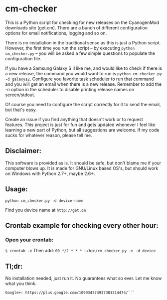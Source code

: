 # cm-checker

This is a Python script for checking for new releases on the CyanogenMod downloads site (get.cm).
There are a bunch of different configuration options for email notifications, logging and so on.

There is no installation in the traditional sense as this is just a Python script. However, the
first time you run the script – by executing `python cm_checker.py` – you will be asked a few 
simple questions to populate the configuration file.

If you have a Samsung Galaxy S II like me, and would like to check if there is a new release, the
command you would want to run is `python cm_checker.py -d galaxys2`. Configure you favorite task
scheduler to run that command and you will get an email when there is a new release. Remember to
add the -n option in the scheduler to disable printing release names on screen/stdout.

Of course you need to configure the script correctly for it to send the email, but that's easy.

Create an issue if you find anything that doesn't work or to request features.
This project is just for fun and gets updated whenever I feel like learning a new part of Python,
but all suggestions are welcome. If my code sucks for whatever reason, please tell me.


## Disclaimer: 
This software is provided as is. It should be safe, but don't blame me if your computer blows up.
It is made for GNU/Linux based OS's, but should work on Windows with Python 2.7+, maybe 2.6+.


## Usage: 
```python cm_checker.py -d device-name```

Find you device name at `http://get.cm`

## Crontab example for checking every other hour:
### Open your crontab:
```$ crontab -e```
Then add: 
```00 */2 * * * ~/bin/cm_checker.py -n -d device```


## Tl;dr:
No installation needed, just run it. No guarantees what so ever. Let me know what you think.

```Twitter: https://twitter.com/#!/maedox/
Google+: https://plus.google.com/109034374937381314474/```
